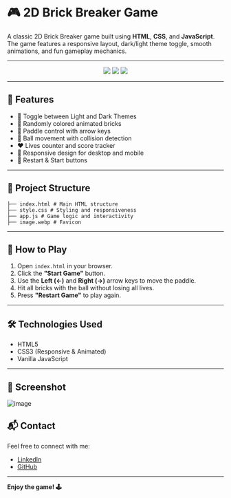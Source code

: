 # 🎮 2D Brick Breaker Game

A classic 2D Brick Breaker game built using **HTML**, **CSS**, and **JavaScript**. The game features a responsive layout, dark/light theme toggle, smooth animations, and fun gameplay mechanics.

---

<p align="center">
  <a href="https://2-d-brick-breaker-game.vercel.app/" target="_blank"><img src="https://img.shields.io/badge/🔴 Live-Demo-green?style=for-the-badge" /></a>
  <a href="https://github.com/Satyam6201/2D-Brick-Breaker-Game" target="_blank"><img src="https://img.shields.io/badge/💻 Source-Code-blue?style=for-the-badge" /></a>
  <a href="https://www.linkedin.com/in/satyam-kumar-mishra-9bb980291/" target="_blank"><img src="https://img.shields.io/badge/📇 Connect-LinkedIn-0A66C2?style=for-the-badge&logo=linkedin" /></a>
  
</p>

---

## 🧩 Features

- 🎨 Toggle between Light and Dark Themes
- 🧱 Randomly colored animated bricks
- 🏓 Paddle control with arrow keys
- 🔴 Ball movement with collision detection
- ❤️ Lives counter and score tracker
- 📱 Responsive design for desktop and mobile
- 🔁 Restart & Start buttons

---

## 📂 Project Structure
```
├── index.html # Main HTML structure
├── style.css # Styling and responsiveness
├── app.js # Game logic and interactivity
├── image.webp # Favicon
```
---

## 🚀 How to Play

1. Open `index.html` in your browser.
2. Click the **"Start Game"** button.
3. Use the **Left (←)** and **Right (→)** arrow keys to move the paddle.
4. Hit all bricks with the ball without losing all lives.
5. Press **"Restart Game"** to play again.

---

## 🛠️ Technologies Used

- HTML5
- CSS3 (Responsive & Animated)
- Vanilla JavaScript

---

## 📸 Screenshot

![image](https://github.com/user-attachments/assets/37631f5f-5e49-48d1-b811-ebf7f46939d7)

## 📬 Contact

Feel free to connect with me:
- [LinkedIn](https://www.linkedin.com/in/satyam-kumar-mishra-9bb980291/)
- [GitHub](https://github.com/Satyam6201)

---

**Enjoy the game! 🕹️**
